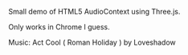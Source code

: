 Small demo of HTML5 AudioContext using Three.js.

Only works in Chrome I guess.

Music: Act Cool ( Roman Holiday ) by Loveshadow